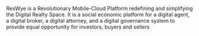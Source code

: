 ResWye is a Revolutionary Mobile-Cloud Platform redefining and simplifying the Digital Realty Space. It is a social economic platform for a digital agent, a digital broker, a digital attorney, and a digital governance system to provide equal opportunity for investors, buyers and sellers